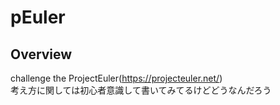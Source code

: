# pEuler

## Overview ##
challenge the ProjectEuler(https://projecteuler.net/)  
考え方に関しては初心者意識して書いてみてるけどどうなんだろう
